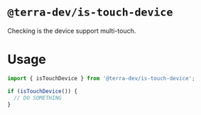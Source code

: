 # `@terra-dev/is-touch-device`

Checking is the device support multi-touch.

# Usage

```js
import { isTouchDevice } from '@terra-dev/is-touch-device';

if (isTouchDevice()) {
  // DO SOMETHING
}
```
